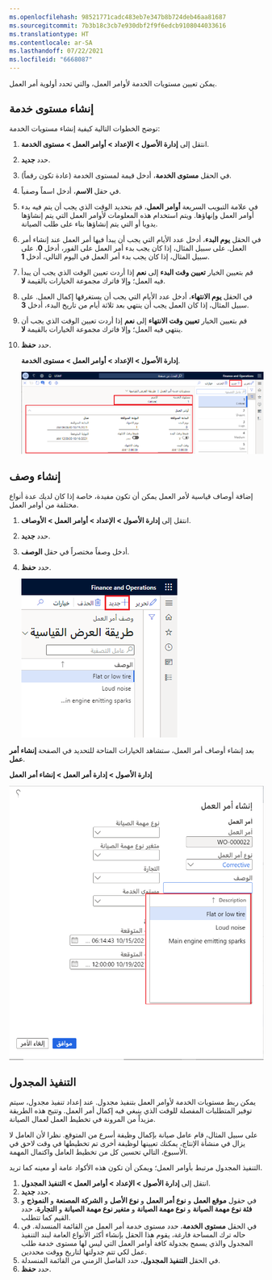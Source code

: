 ```yaml
---
ms.openlocfilehash: 98521771cadc483eb7e347b8b724deb46aa81687
ms.sourcegitcommit: 7b3b18c3cb7e930dbf2f9f6edcb9108044033616
ms.translationtype: HT
ms.contentlocale: ar-SA
ms.lasthandoff: 07/22/2021
ms.locfileid: "6668087"
---
```

يمكن تعيين مستويات الخدمة لأوامر العمل، والتي تحدد أولوية أمر العمل. 

## <a name="create-a-service-level"></a>إنشاء مستوى خدمة
توضح الخطوات التالية كيفية إنشاء مستويات الخدمة:

1.  انتقل إلى **إدارة الأصول > الإعداد > أوامر العمل > مستوى الخدمة**.
2.  حدد **جديد‏‎**.
3.  في الحقل **مستوى الخدمة**، أدخل قيمة لمستوى الخدمة (عادة تكون رقماً).
4.  في حقل **الاسم**، أدخل اسماً وصفياً.
5.  في علامة التبويب السريعة **أوامر العمل**، قم بتحديد الوقت الذي يجب أن يتم فيه بدء أوامر العمل وإنهاؤها. ويتم استخدام هذه المعلومات لأوامر العمل التي يتم إنشاؤها يدويا أو التي يتم إنشاؤها بناء على طلب الصيانة.
6.  في الحقل **يوم البدء**، أدخل عدد الأيام التي يجب أن يبدأ فيها أمر العمل عند إنشاء أمر العمل. على سبيل المثال، إذا كان يجب بدء أمر العمل على الفور، أدخل **0**. على سبيل المثال، إذا كان يجب بدء أمر العمل في اليوم التالي، أدخل **1**.
7.  قم بتعيين الخيار **تعيين وقت البدء** إلى **نعم** إذا أردت تعيين الوقت الذي يجب أن يبدأ فيه العمل؛ وإلا فاترك مجموعة الخيارات بالقيمة **لا**.
8.  في الحقل **يوم الانتهاء**، أدخل عدد الأيام التي يجب أن يستغرقها إكمال العمل. على سبيل المثال، إذا كان العمل يجب أن ينتهي بعد ثلاثة أيام من تاريخ البدء، أدخل **3**.
9.  قم بتعيين الخيار **تعيين وقت الانتهاء** إلى **نعم** إذا أردت تعيين الوقت الذي يجب أن ينتهي فيه العمل؛ وإلا فاترك مجموعة الخيارات بالقيمة **لا**.
10. حدد **حفظ**.

    **إدارة الأصول > الإعداد > أوامر العمل > مستوى الخدمة**.

    [![لقطة شاشة لصفحة مستويات خدمة أمر العمل.](../media/work-order-service-level-ssm.png)](../media/work-order-service-level-ssm.png#lightbox)


## <a name="create-a-description"></a>إنشاء وصف
إضافة أوصاف قياسية لأمر العمل يمكن أن تكون مفيدة، خاصة إذا كان لديك عدة أنواع مختلفة من أوامر العمل. 

1.  انتقل إلى **إدارة الأصول > الإعداد > أوامر العمل > الأوصاف**.
2.  حدد **جديد‎**.
3.  أدخل وصفاً مختصراً في حقل **الوصف**.
4.  حدد **حفظ**.

    ![لقطة شاشة لصفحة وصف أمر العمل.](../media/work-order-description-ssm.png)

بعد إنشاء أوصاف أمر العمل، ستشاهد الخيارات المتاحة للتحديد في الصفحة **إنشاء أمر عمل**.

**إدارة الأصول > إدارة أمر العمل > إنشاء أمر العمل**

![لقطة شاشة لصفحة إنشاء أمر العمل.](../media/create-new-work-order-ssm.png)
 

## <a name="scheduled-execution"></a>التنفيذ المجدول
يمكن ربط مستويات الخدمة لأوامر العمل بتنفيذ مجدول. عند إعداد تنفيذ مجدول، سيتم توفير المتطلبات المفصلة للوقت الذي ينبغي فيه إكمال أمر العمل. وتتيح هذه الطريقة مزيداً من المرونة في تخطيط العمل لعمال الصيانة. 

على سبيل المثال، قام عامل صيانة بإكمال وظيفة أسرع من المتوقع. نظرا لأن العامل لا يزال في منشأة الإنتاج، يمكنك تعيينها لوظيفة أخرى تم تخطيطها في وقت لاحق في الأسبوع، التالي تحسين كل من تخطيط العامل واكتمال المهمة.

التنفيذ المجدول مرتبط بأوامر العمل؛ ويمكن أن تكون هذه الأكواد عامة أو معينه كما تريد.

1.  انتقل إلى **إدارة الأصول > الإعداد > أوامر العمل > التنفيذ المجدول**.
2.  حدد **جديد‎**.
3.  في حقول **موقع العمل** و **نوع أمر العمل** و **نوع الأصل** و **الشركة المصنعة** و **النموذج** و **فئة نوع مهمة الصيانة** و **نوع مهمة الصيانة** و **متغير نوع مهمة الصيانة** و **التجارة**، حدد القيم كما تتطلب.
4.  في الحقل **مستوى الخدمة**، حدد مستوى خدمة أمر العمل من القائمة المنسدلة. في حاله ترك المساحة فارغة، يقوم هذا الحقل بإنشاء أكثر الأنواع العامة لبند التنفيذ المجدول والذي يسمح بجدولة كافة أوامر العمل التي ليس لها مستوى خدمة طلب عمل لكي تتم جدولتها لتاريخ ووقت محددين.
5.  في الحقل **التنفيذ المجدول**، حدد الفاصل الزمني من القائمة المنسدلة.
6.  حدد **حفظ**.